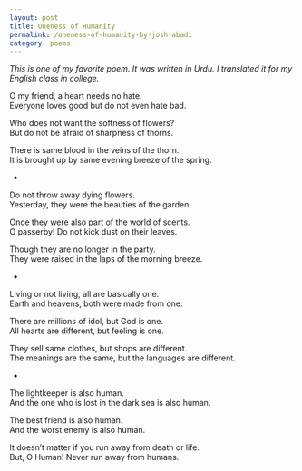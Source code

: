 ```yaml
---
layout: post
title: Oneness of Humanity
permalink: /oneness-of-humanity-by-josh-abadi
category: poems
---
```


*This is one of my favorite poem. It was written in Urdu. I translated it for my English class in college.*


O my friend, a heart needs no hate.  
Everyone loves good but do not even hate bad.

Who does not want the softness of flowers?  
But do not be afraid of sharpness of thorns.

There is same blood in the veins of the thorn.  
It is brought up by same evening breeze of the spring.

*

Do not throw away dying flowers.  
Yesterday, they were the beauties of the garden.

Once they were also part of the world of scents.  
O passerby! Do not kick dust on their leaves.

Though they are no longer in the party.  
They were raised in the laps of the morning breeze.

*

Living or not living, all are basically one.  
Earth and heavens, both were made from one.

There are millions of idol, but God is one.  
All hearts are different, but feeling is one.

They sell same clothes, but shops are different.  
The meanings are the same, but the languages are different.

*

The lightkeeper is also human.  
And the one who is lost in the dark sea is also human.

The best friend is also human.  
And the worst enemy is also human.

It doesn’t matter if you run away from death or life.  
But, O Human! Never run away from humans.